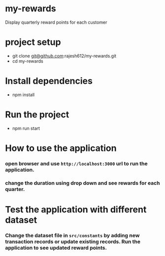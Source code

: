 # my-rewards
Display quarterly reward points for each customer

# project setup
- git clone git@github.com:rajesh612/my-rewards.git
- cd my-rewards

# Install dependencies
- npm install

# Run the project
- npm run start

# How to use the application
### open browser and use `http://localhost:3000` url to run the application.
### change the duration using drop down and see rewards for each quarter.

# Test the application with different dataset
### Change the dataset file in `src/constants` by adding new transaction records or update existing records. Run the application to see updated reward points.